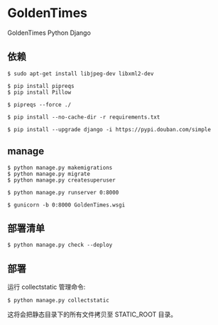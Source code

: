 # GoldenTimes
GoldenTimes Python Django


## 依赖
```shell script
$ sudo apt-get install libjpeg-dev libxml2-dev
```
```shell script
$ pip install pipreqs
$ pip install Pillow
```

```shell script
$ pipreqs --force ./
```

```shell script
$ pip install --no-cache-dir -r requirements.txt
```

```shell script
$ pip install --upgrade django -i https://pypi.douban.com/simple
```

## manage

```shell script
$ python manage.py makemigrations
$ python manage.py migrate
$ python manage.py createsuperuser
```

```shell script
$ python manage.py runserver 0:8000
```

```shell script
$ gunicorn -b 0:8000 GoldenTimes.wsgi
```

## 部署清单
```shell script
$ python manage.py check --deploy
```

## 部署
运行 collectstatic 管理命令:
```shell script
$ python manage.py collectstatic
```
这将会把静态目录下的所有文件拷贝至 STATIC_ROOT 目录。